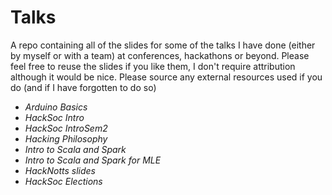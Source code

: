 # Talks
A repo containing all of the slides for some of the talks I have done (either by myself or with a team) at conferences, hackathons or beyond. Please feel free to reuse the slides if you like them, I don't require attribution although it would be nice. Please source any external resources used if you do (and if I have forgotten to do so)

* _Arduino Basics_
* _HackSoc Intro_
* _HackSoc IntroSem2_
* _Hacking Philosophy_
* _Intro to Scala and Spark_
* _Intro to Scala and Spark for MLE_
* _HackNotts slides_
* _HackSoc Elections_
